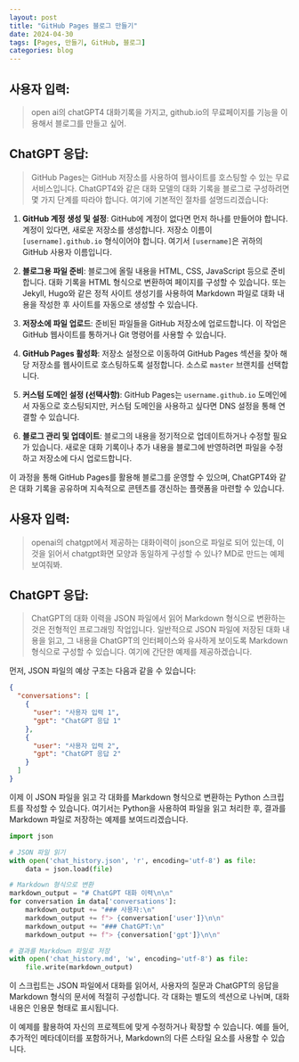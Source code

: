 ```yaml
---
layout: post
title: "GitHub Pages 블로그 만들기"
date: 2024-04-30
tags: [Pages, 만들기, GitHub, 블로그]
categories: blog
---
```


## 사용자 입력:
> open ai의 chatGPT4 대화기록을 가지고, github.io의  무료페이지를 기능을 이용해서 블로그를 만들고 싶어. 

## ChatGPT 응답:
> GitHub Pages는 GitHub 저장소를 사용하여 웹사이트를 호스팅할 수 있는 무료 서비스입니다. ChatGPT4와 같은 대화 모델의 대화 기록을 블로그로 구성하려면 몇 가지 단계를 따라야 합니다. 여기에 기본적인 절차를 설명드리겠습니다:

1. **GitHub 계정 생성 및 설정**: GitHub에 계정이 없다면 먼저 하나를 만들어야 합니다. 계정이 있다면, 새로운 저장소를 생성합니다. 저장소 이름이 `[username].github.io` 형식이어야 합니다. 여기서 `[username]`은 귀하의 GitHub 사용자 이름입니다.

2. **블로그용 파일 준비**: 블로그에 올릴 내용을 HTML, CSS, JavaScript 등으로 준비합니다. 대화 기록을 HTML 형식으로 변환하여 페이지를 구성할 수 있습니다. 또는 Jekyll, Hugo와 같은 정적 사이트 생성기를 사용하여 Markdown 파일로 대화 내용을 작성한 후 사이트를 자동으로 생성할 수 있습니다.

3. **저장소에 파일 업로드**: 준비된 파일들을 GitHub 저장소에 업로드합니다. 이 작업은 GitHub 웹사이트를 통하거나 Git 명령어를 사용할 수 있습니다.

4. **GitHub Pages 활성화**: 저장소 설정으로 이동하여 GitHub Pages 섹션을 찾아 해당 저장소를 웹사이트로 호스팅하도록 설정합니다. 소스로 `master` 브랜치를 선택합니다.

5. **커스텀 도메인 설정 (선택사항)**: GitHub Pages는 `username.github.io` 도메인에서 자동으로 호스팅되지만, 커스텀 도메인을 사용하고 싶다면 DNS 설정을 통해 연결할 수 있습니다.

6. **블로그 관리 및 업데이트**: 블로그의 내용을 정기적으로 업데이트하거나 수정할 필요가 있습니다. 새로운 대화 기록이나 추가 내용을 블로그에 반영하려면 파일을 수정하고 저장소에 다시 업로드합니다.

이 과정을 통해 GitHub Pages를 활용해 블로그를 운영할 수 있으며, ChatGPT4와 같은 대화 기록을 공유하며 지속적으로 콘텐츠를 갱신하는 플랫폼을 마련할 수 있습니다.

## 사용자 입력:
> openai의 chatgpt에서 제공하는 대화이력이 json으로 파일로 되어 있는데, 이것을 읽어서 chatgpt화면 모양과 동일하게 구성할 수 있나? MD로 만드는 예제 보여줘봐.

## ChatGPT 응답:
> ChatGPT의 대화 이력을 JSON 파일에서 읽어 Markdown 형식으로 변환하는 것은 전형적인 프로그래밍 작업입니다. 일반적으로 JSON 파일에 저장된 대화 내용을 읽고, 그 내용을 ChatGPT의 인터페이스와 유사하게 보이도록 Markdown 형식으로 구성할 수 있습니다. 여기에 간단한 예제를 제공하겠습니다.

먼저, JSON 파일의 예상 구조는 다음과 같을 수 있습니다:
```json
{
  "conversations": [
    {
      "user": "사용자 입력 1",
      "gpt": "ChatGPT 응답 1"
    },
    {
      "user": "사용자 입력 2",
      "gpt": "ChatGPT 응답 2"
    }
  ]
}
```

이제 이 JSON 파일을 읽고 각 대화를 Markdown 형식으로 변환하는 Python 스크립트를 작성할 수 있습니다. 여기서는 Python을 사용하여 파일을 읽고 처리한 후, 결과를 Markdown 파일로 저장하는 예제를 보여드리겠습니다.

```python
import json

# JSON 파일 읽기
with open('chat_history.json', 'r', encoding='utf-8') as file:
    data = json.load(file)

# Markdown 형식으로 변환
markdown_output = "# ChatGPT 대화 이력\n\n"
for conversation in data['conversations']:
    markdown_output += "### 사용자:\n"
    markdown_output += f"> {conversation['user']}\n\n"
    markdown_output += "### ChatGPT:\n"
    markdown_output += f"> {conversation['gpt']}\n\n"

# 결과를 Markdown 파일로 저장
with open('chat_history.md', 'w', encoding='utf-8') as file:
    file.write(markdown_output)
```

이 스크립트는 JSON 파일에서 대화를 읽어서, 사용자의 질문과 ChatGPT의 응답을 Markdown 형식의 문서에 적절히 구성합니다. 각 대화는 별도의 섹션으로 나뉘며, 대화 내용은 인용문 형태로 표시됩니다.

이 예제를 활용하여 자신의 프로젝트에 맞게 수정하거나 확장할 수 있습니다. 예를 들어, 추가적인 메타데이터를 포함하거나, Markdown의 다른 스타일 요소를 사용할 수 있습니다.

